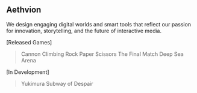 ## Aethvion

We design engaging digital worlds and smart tools that reflect our passion for innovation, storytelling, and the future of interactive media.


[Released Games]
> Cannon Climbing
> Rock Paper Scissors The Final Match
> Deep Sea Arena

[In Development]
> Yukimura
> Subway of Despair
